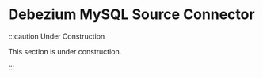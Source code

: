 # Debezium MySQL Source Connector

:::caution Under Construction

This section is under construction.

:::

